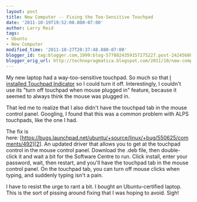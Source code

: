 ```yaml
---
layout: post
title: New Computer -- Fixing the Too-Sensitive Touchpad
date: '2011-10-19T19:52:00.000-07:00'
author: Larry Reid
tags:
- Ubuntu
- New Computer
modified_time: '2011-10-27T20:37:48.880-07:00'
blogger_id: tag:blogger.com,1999:blog-5778824359157275227.post-2424568053883776936
blogger_orig_url: http://technopragmatica.blogspot.com/2011/10/new-computer-fixing-too-sensitive.html
---
```


My new laptop had a way-too-sensitive touchpad. So much so that [I
installed Touchpad Indicator][1] so I could turn it off. Interestingly,
I couldn't use its "turn off touchpad when mouse plugged in" feature,
because it seemed to always think the mouse was plugged in.  
  
That led me to realize that I also didn't have the touchpad tab in the
mouse control panel. Googling, I found that this was a common problem
with ALPS touchpads, like the one I had.  
  
The fix is
here: [https://bugs.launchpad.net/ubuntu/+source/linux/+bug/550625/comments/492][2].
An updated driver that allows you to get at the touchpad control in the
mouse control panel. Download the .deb file, then double-click it and
wait a bit for the Software Centre to run. Click install, enter your
password, wait, then restart, and you'll have the touchpad tab in the
mouse control panel. On the touchpad tab, you can turn off mouse clicks
when typing, and suddenly typing isn't a pain.  
  
I have to resist the urge to rant a bit. I bought an Ubuntu-certified
laptop. This is the sort of pissing around fixing that I was hoping to
avoid. Sigh!



[1]: http://technopragmatica.blogspot.com/2011/10/new-computer-touchpad-too-sensitive.html
[2]: https://bugs.launchpad.net/ubuntu/+source/linux/+bug/550625/comments/492
